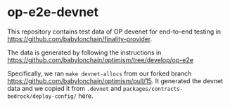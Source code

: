 # op-e2e-devnet

This repository contains test data of OP devenet for end-to-end testing in https://github.com/babylonchain/finality-provider.

The data is generated by following the instructions in https://github.com/babylonchain/optimism/tree/develop/op-e2e

Specifically, we ran `make devnet-allocs` from our forked branch https://github.com/babylonchain/optimism/pull/15. It generated the devnet data and we copied it from `.devnet` and `packages/contracts-bedrock/deploy-config/` here.